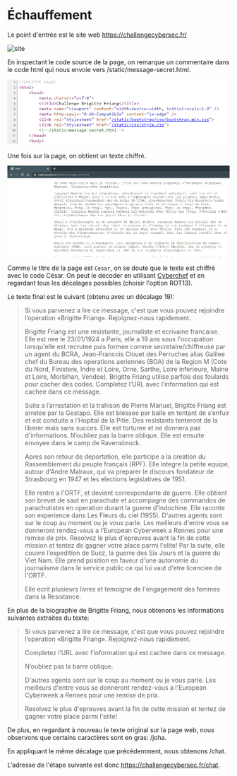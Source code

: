 # Échauffement

Le point d'entrée est le site web https://challengecybersec.fr/

![site](images/introduction.png)

En inspectant le code source de la page, on remarque un commentaire dans le code html qui nous envoie vers /static/message-secret.html.

![code source](images/echauffe_source.png)

Une fois sur la page, on obtient un texte chiffré.

![cesar](images/echauffe_cesar.png)

Comme le titre de la page est `Cesar`, on se doute que le texte est chiffré avec le code César. On peut le décoder en utilisant [Cyberchef](https://gchq.github.io/CyberChef/) et en regardant tous les décalages possibles (choisir l'option ROT13).

Le texte final est le suivant (obtenu avec un décalage 19):

> Si vous parvenez a lire ce message, c'est que vous pouvez rejoindre l’operation «Brigitte Friang». Rejoignez-nous rapidement.
>
> Brigitte Friang est une resistante, journaliste et ecrivaine francaise. Elle est nee le 23/01/1924 a Paris, elle a 19 ans sous l'occupation lorsqu'elle est recrutee puis formee comme secretaire/chiffreuse par un agent du BCRA, Jean-Francois Clouet des Perruches alias Galilee chef du Bureau des operations aeriennes (BOA) de la Region M (Cote du Nord, Finistere, Indre et Loire, Orne, Sarthe, Loire inferieure, Maine et Loire, Morbihan, Vendee). Brigitte Friang utilise parfois des foulards pour cacher des codes. Completez l’URL avec l’information qui est cachee dans ce message.
> 
> Suite a l’arrestation et la trahison de Pierre Manuel, Brigitte Friang est arretee par la Gestapo. Elle est blessee par balle en tentant de s’enfuir et est conduite a l’Hopital de la Pitie. Des resistants tenteront de la liberer mais sans succes. Elle est torturee et ne donnera pas d'informations. N’oubliez pas la barre oblique. Elle est ensuite envoyee dans le camp de Ravensbruck.
>
> Apres son retour de deportation, elle participe a la creation du Rassemblement du peuple français (RPF). Elle integre la petite equipe, autour d'Andre Malraux, qui va preparer le discours fondateur de Strasbourg en 1947 et les elections legislatives de 1951.
>
> Elle rentre a l'ORTF, et devient correspondante de guerre. Elle obtient son brevet de saut en parachute et accompagne des commandos de parachutistes en operation durant la guerre d’Indochine. Elle raconte son experience dans Les Fleurs du ciel (1955). D'autres agents sont sur le coup au moment ou je vous parle. Les meilleurs d'entre vous se donneront rendez-vous a l'European Cyberweek a Rennes pour une remise de prix. Resolvez le plus d'epreuves avant la fin de cette mission et tentez de gagner votre place parmi l'elite! Par la suite, elle couvre l’expedition de Suez, la guerre des Six Jours et la guerre du Viet Nam. Elle prend position en faveur d'une autonomie du journalisme dans le service public ce qui lui vaut d'etre licenciee de l'ORTF.
>
> Elle ecrit plusieurs livres et temoigne de l'engagement des femmes dans la Resistance.


En plus de la biographie de Brigitte Friang, nous obtenons les informations suivantes extraites du texte:


> Si vous parvenez a lire ce message, c'est que vous pouvez rejoindre l’operation «Brigitte Friang». Rejoignez-nous rapidement.
>
> Completez l’URL avec l’information qui est cachee dans ce message.
>
> N’oubliez pas la barre oblique.
>
> D'autres agents sont sur le coup au moment ou je vous parle. Les meilleurs d'entre vous se donneront rendez-vous a l'European Cyberweek a Rennes pour une remise de prix. 
>
> Resolvez le plus d'epreuves avant la fin de cette mission et tentez de gagner votre place parmi l'elite!


De plus, en regardant à nouveau le texte original sur la page web, nous observons que certains caractères sont en gras: /joha.

En appliquant le même décalage que précédemment, nous obtenons /chat.

L'adresse de l'étape suivante est donc https://challengecybersec.fr/chat.